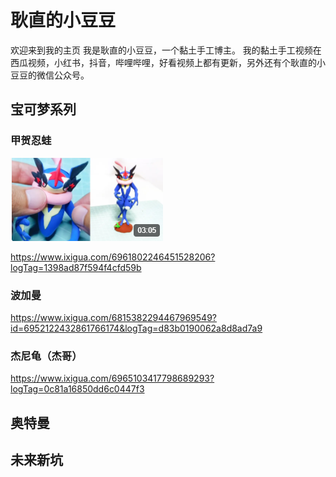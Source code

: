# 耿直的小豆豆

欢迎来到我的主页
我是耿直的小豆豆，一个黏土手工博主。
我的黏土手工视频在西瓜视频，小红书，抖音，哔哩哔哩，好看视频上都有更新，另外还有个耿直的小豆豆的微信公众号。

## 宝可梦系列

### 甲贺忍蛙
![甲贺忍蛙](https://github.com/benjin9/xiaodoudou.github.io/blob/gh-pages/1.PNG)

https://www.ixigua.com/6961802246451528206?logTag=1398ad87f594f4cfd59b


### 波加曼
https://www.ixigua.com/6815382294467969549?id=6952122432861766174&logTag=d83b0190062a8d8ad7a9


### 杰尼龟（杰哥）
https://www.ixigua.com/6965103417798689293?logTag=0c81a16850dd6c0447f3




## 奥特曼




## 未来新坑
